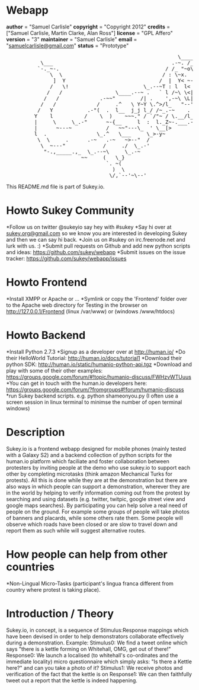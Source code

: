 Webapp
======

__author__ = "Samuel Carlisle"
__copyright__ = "Copyright 2012"
__credits__ = ["Samuel Carlisle, Martin Clarke, Alan Ross"]
__license__ = "GPL Affero"
__version__ = "3"
__maintainer__ = "Samuel Carlisle"
__email__ = "samuelcarlisle@gmail.com"
__status__ = "Prototype"
<pre>
                                                       \____
           \___                                      .-~. /_"-._        \________________________________
          `-._~-.                                  / /_ "~o\  :Y      /We made Sukey.io so that people \
              \  \                                / : \~x.  ` ')      |can have fun during the protests|
               ]  Y                              /  |  Y< ~-.__j      |and, on the way, keep each other|
              /   \!                        \_.--~T : l  l<  /.-~      < safe, mobile and informed (;..;)|
             /   /                 \____.--~ .   ` l /~\ \<|Y          \________________________________/
            /   /             .-~~"        /| .    ',-~\ \L|
           /   /             /     .^   \ Y~Y \.^>/l_   "--'
          /   Y           .-"(  .  l__  j_j l_/ /~_.-~    .
         Y    l          /    \  )    ~~~." / `/"~ / \.__/l_
         |     \     \_.-"      ~-{__     l  :  l._Z~-.___.--~
         |      ~---~           /   ~~"---\_  ' \__[>
         l  .                \_.^   \___     \_>-y~
          \  \     .      .-~   .-~   ~>--"  /
           \  ~---"            /     ./  \_.-'
            "-.,_____.,_  \_.--~\     \_.-~
                        ~~     (   \_}  
                                `. ~(
                                  )  \
                                 \/,`--'~\--'
</pre>
This README.md file is part of Sukey.io.

Howto Sukey Community
=====================
*Follow us on twitter @sukeyio say hey with #sukey
*Say hi over at sukey.org@gmail.com so we know you are interested in developing Sukey and then we can say hi back.
*Join us on #sukey on irc.freenode.net and lurk with us. :)
*Submit pull requests on Github and add new python scripts and ideas: https://github.com/sukey/webapp
*Submit issues on the issue tracker: https://github.com/sukey/webapp/issues

Howto Frontend
==============
*Install XMPP or Apache or ...
*Symlink or copy the 'Frontend' folder over to the Apache web directory for Testing in the browser on http://127.0.0.1/Frontend (linux /var/www) or (windows /www/htdocs)

Howto Backend
=============
*Install Python 2.7.3
*Signup as a developer over at http://human.io/
*Do their HelloWorld Tutorial: http://human.io/docs/tutorial1
*Download their python SDK: http://human.io/static/humanio-python-api.tgz
*Download and play with some of their other examples: https://groups.google.com/forum/#!topic/humanio-discuss/FWHzvWTUuus
*You can get in touch with the human.io developers here: https://groups.google.com/forum/?fromgroups#!forum/humanio-discuss
*run Sukey backend scripts. e.g. python shameonyou.py (I often use a screen session in linux terminal to minimse the number of open terminal windows)


Description
===========
Sukey.io is a frontend webapp designed for mobile phones (mainly tested with a Galaxy S2) and a backend collection of python scripts for the human.io platform which faciliate and foster collaboration between protesters by inviting people at the demo who use sukey.io to support each other by completing microtasks (think amazon Mechanical Turks for protests). All this is done while they are at the demonstration but there are also ways in which people can support a demonstration, wherever they are in the world by helping to verify information coming out from the protest by searching and using datasets (e.g. twitter, twitpic, google street view and google maps searches). By participating you can help solve a real need of people on the ground. For example some groups of people will take photos of banners and placards, while some others rate them. Some people will observe which roads have been closed or are slow to travel down and report them as such while will suggest alternative routes.

How people can help from other countries
========================================
*Non-Lingual Micro-Tasks (participant's lingua franca different from country where protest is taking place).

Introduction / Theory
=====================
Sukey.io, in concept, is a sequence of Stimulus:Response mappings which have been devised in order to help demonstrators collaborate effectively during a demonstration.
Example:
Stimulus0: We find a tweet online which says "there is a kettle forming on Whitehall, OMG, get out of there!"
Response0: We launch a localised (to whitehall's co-ordinates and the immediate locality) micro questionnaire which simply asks: "Is there a Kettle here?" and can you take a photo of it?
Stimulus1: We receive photos and verification of the fact that the kettle is on
Response1: We can then faithfully tweet out a report that the kettle is indeed happening.

